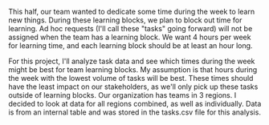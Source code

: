 This half, our team wanted to dedicate some time during the week to learn new things. During these learning blocks, we plan to block out time for learning. Ad hoc requests (I'll call these "tasks" going forward) will not be assigned when the team has a learning block. We want 4 hours per week for learning time, and each learning block should be at least an hour long.

For this project, I'll analyze task data and see which times during the week might be best for team learning blocks. My assumption is that hours during the week with the lowest volume of tasks will be best. These times should have the least impact on our stakeholders, as we'll only pick up these tasks outside of learning blocks. Our organization has teams in 3 regions. I decided to look at data for all regions combined, as well as individually. Data is from an internal table and was stored in the tasks.csv file for this analysis.
